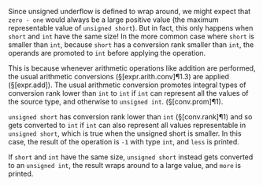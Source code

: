 Since unsigned underflow is defined to wrap around, we might expect that `zero - one` would always be a large positive value (the maximum representable value of `unsigned short`). But in fact, this only happens when `short` and `int` have the same size! In the more common case where `short` is smaller than `int`, because `short` has a conversion rank smaller than `int`, the operands are promoted to `int` before applying the operation.

This is because whenever arithmetic operations like addition are performed, the usual arithmetic conversions (§[expr.arith.conv]¶1.3) are applied (§[expr.add]). The usual arithmetic conversion promotes integral types of conversion rank lower than `int` to `int` if `int` can represent all the values of the source type, and otherwise to `unsigned int`. (§[conv.prom]¶1).

`unsigned short` has conversion rank lower than `int` (§[conv.rank]¶1) and so gets converted to `int` if `int` can also represent all values representable in `unsigned short`, which is true when the unsigned short is smaller. In this case, the result of the operation is `-1` with type `int`, and `less` is printed.

If `short` and `int` have the same size, `unsigned short` instead gets converted to an `unsigned int`, the result wraps around to a large value, and `more` is printed.